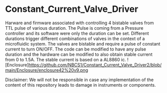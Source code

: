 # Constant_Current_Valve_Driver
Harware and firmware associated with controlling 4 bistable valves from TTL pulse of various duration. The Pulse is coming from a Pressure controller and its software were only the duration can be set. Different durations trigger different combinations of valves in the context of a microfluidic system.
The valves are bistable and require a pulse of constant current to turn ON/OFF. 
The code can be modified to have any pulse duration and the hardware can be modified to also obtain stable current from 0 to 1.5A.
The stable current is based on a AL8860 ic.
![Enclosure]https://github.com/NBCS1/Constant_Current_Valve_Driver2/blob/main/Enclosure/enclosure42%20v9.png

Disclaimer: We will not be responsible in case any implementation of the content of this repository leads to damage in instruments or components.
